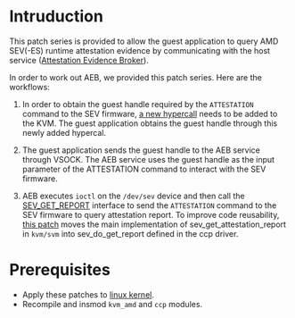 # Intruduction

This patch series is provided to allow the guest application to query AMD SEV(-ES) runtime attestation evidence by communicating with the host service ([Attestation Evidence Broker](../docs/design/design.md)).

In order to work out AEB, we provided this patch series. Here are the workflows:

1. In order to obtain the guest handle required by the `ATTESTATION` command to the SEV firmware, [a new hypercall](0001-KVM-X86-Introduce-KVM_HC_VM_HANDLE-hypercall.patch) needs to be added to the KVM. The guest application obtains the guest handle through this newly added hypercal.

2. The guest application sends the guest handle to the AEB service through VSOCK. The AEB service uses the guest handle as the input parameter of the ATTESTATION command to interact with the SEV firmware. 

3. AEB executes `ioctl` on the `/dev/sev` device and then call the [SEV_GET_REPORT](0003-crypto-ccp-Implement-SEV_GET_REPORT-ioctl-command.patch) interface to send the `ATTESTATION` command to the SEV firmware to query attestation report. To improve code reusability, [this patch](0002-KVM-SVM-move-the-implementation-of-sev_get_attestati.patch) moves the main implementation of sev\_get\_attestation\_report in `kvm/svm` into sev\_do\_get\_report defined in the ccp driver.

# Prerequisites

- Apply these patches to [linux kernel](https://github.com/torvalds/linux).
- Recompile and insmod `kvm_amd` and `ccp` modules.
